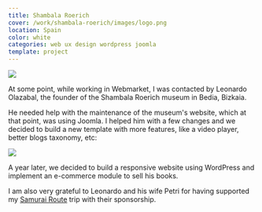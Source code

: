 ```yaml
---
title: Shambala Roerich
cover: /work/shambala-roerich/images/logo.png
location: Spain
color: white
categories: web ux design wordpress joomla
template: project
---
```


![](/work/shambala-roerich/images/1.png)

At some point, while working in Webmarket, I was contacted by Leonardo Olazabal, the founder of the Shambala Roerich museum in Bedia, Bizkaia.

He needed help with the maintenance of the museum's website, which at that point, was using Joomla. I helped him with a few changes and we decided to build a new template with more features, like a video player, better blogs taxonomy, etc:

![](/work/shambala-roerich/images/2.png)

A year later, we decided to build a responsive website using WordPress and implement an e-commerce module to sell his books.

I am also very grateful to Leonardo and his wife Petri for having supported my [Samurai Route](/samurai-route) trip with their sponsorship.
